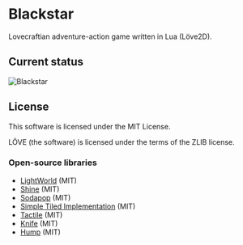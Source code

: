 # Blackstar

Lovecraftian adventure-action game written in Lua (Löve2D).

## Current status

![Blackstar](https://raw.github.com/morcmarc/blackstar/master/demo.gif)

## License

This software is licensed under the MIT License.

LÖVE (the software) is licensed under the terms of the ZLIB license.

### Open-source libraries

- [LightWorld](https://github.com/tanema/light_world.lua) (MIT)
- [Shine](https://github.com/vrld/shine) (MIT)
- [Sodapop](https://github.com/tesselode/sodapop) (MIT)
- [Simple Tiled Implementation](https://github.com/karai17/Simple-Tiled-Implementation) (MIT) 
- [Tactile](https://github.com/tesselode/tactile) (MIT)
- [Knife](https://github.com/airstruck/knife) (MIT)
- [Hump](https://github.com/vrld/hump) (MIT)